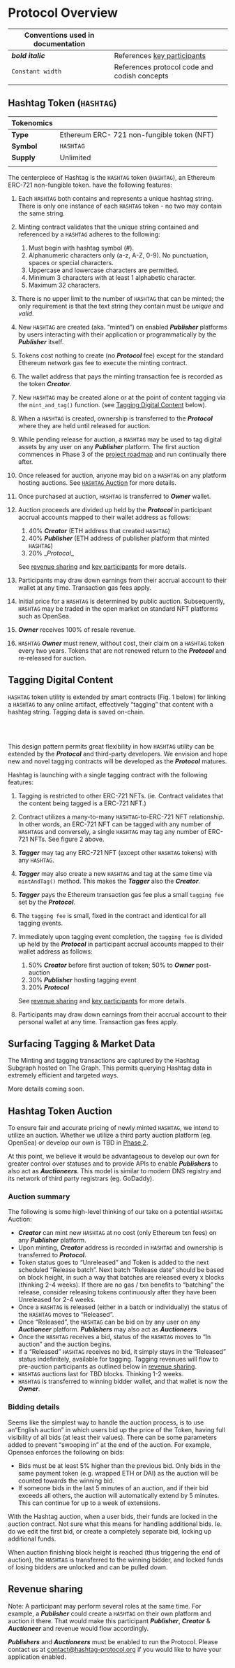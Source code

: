 # Protocol Overview

<!-- markdownlint-disable MD013 -->
| Conventions used in documentation |                                                         |
| -------------                     | -------------                                           |
| **_bold italic_**                 | References [key participants](/essentials/participants) |
| `Constant width`                  | References protocol code and codish concepts            |
|                                   |                                                         |

## Hashtag Token (`HASHTAG`)

| Tokenomics |                                              |
| -----------| -------------                                |
| **Type**   | Ethereum ERC- 721 non-fungible token (NFT)   |
| **Symbol** | `HASHTAG`                                      |
| **Supply** | Unlimited                                    |
|            |                                              |
<!-- markdownlint-enable -->

The centerpiece of Hashtag is the `HASHTAG` token (`HASHTAG`), an Ethereum
ERC-721 non-fungible token.  have the following features:

1. Each `HASHTAG` both contains and represents a unique hashtag string. There
   is only one instance of each `HASHTAG` token - no two may contain the same
   string.
2. Minting contract validates that the unique string contained and referenced by
   a `HASHTAG` adheres to the following:
    1. Must begin with hashtag symbol (#).
    2. Alphanumeric characters only (a-z, A-Z, 0-9). No punctuation, spaces or
       special characters.
    3. Uppercase and lowercase characters are permitted.
    4. Minimum 3 characters with at least 1 alphabetic character.
    5. Maximum 32 characters.
3. There is no upper limit to the number of `HASHTAG` that can be minted; the
   only requirement is that the text string they contain must be _unique_ and
   _valid_.
4. New `HASHTAG` are created (aka. “minted”) on enabled **_Publisher_**
   platforms by users interacting with their application or programmatically by
   the **_Publisher_** itself.
5. Tokens cost nothing to create (no **_Protocol_** fee) except for the standard
   Ethereum network gas fee to execute the minting contract.
6. The wallet address that pays the minting transaction fee is recorded as the
   token **_Creator_**.
7. New `HASHTAG` may be created alone or at the point of content tagging via the
   `mint_and_tag()` function. (see [Tagging Digital
   Content](#tagging-digital-content) below).
8. When a `HASHTAG` is created, ownership is transferred to the **_Protocol_**
   where they are held until released for auction.
9. While pending release for auction, a `HASHTAG` may be used to tag digital
   assets by any user on any **_Publisher_** platform. The first auction
   commences in Phase 3 of the [project roadmap](/essentials/roadmap) and run
   continually there after.
10. Once released for auction, anyone may bid on a `HASHTAG` on any platform
    hosting auctions. See [`HASHTAG` Auction](#hashtag-auction) for more
    details.
11. Once purchased at auction, `HASHTAG` is transferred to **_Owner_** wallet.
12. Auction proceeds are divided up held by the **_Protocol_** in participant
    accrual accounts mapped to their wallet address as follows:
    1. 40% **_Creator_** (ETH address that created `HASHTAG`)
    2. 40% **_Publisher_** (ETH address of publisher platform that minted
       `HASHTAG`)
    3. 20% **_**_Protocol_**_**

    See [revenue sharing](#revenue-sharing) and [key
    participants](/essentials/participants) for more details.
13. Participants may draw down earnings from their accrual account to their
    wallet at any time. Transaction gas fees apply.
14. Initial price for a `HASHTAG` is determined by public auction. Subsequently,
    `HASHTAG` may be traded in the open market on standard NFT platforms such as
    OpenSea.
15. **_Owner_** receives 100% of resale revenue.
16. `HASHTAG` **_Owner_** must renew, without cost, their claim on a `HASHTAG`
    token every two years. Tokens that are not renewed return to the
    **_Protocol_** and re-released for auction.

## Tagging Digital Content

`HASHTAG` token utility is extended by smart contracts (Fig. 1 below) for
linking a `HASHTAG` to any online artifact, effectively “tagging” that content
with a hashtag string. Tagging data is saved on-chain.

<!-- markdownlint-disable MD013 MD033 -->
<br /> <SchemaSlideshow /> <br />
<!-- markdownlint-enable -->

This design pattern permits great flexibility in how `HASHTAG` utility can be
extended by the **_Protocol_** and third-party developers. We envision and hope
new and novel tagging contracts will be developed as the **_Protocol_** matures.

Hashtag is launching with a single tagging contract with the following features:

1. Tagging is restricted to other ERC-721 NFTs. (ie. Contract validates that the
   content being tagged is a ERC-721 NFT.)
2. Contract utilizes a many-to-many `HASHTAG`-to-ERC-721 NFT relationship. In
   other words, an ERC-721 NFT can be tagged with any number of `HASHTAG`s and
   conversely, a single `HASHTAG` may tag any number of ERC-721 NFTs. See figure
   2 above.
3. **_Tagger_** may tag any ERC-721 NFT (except other `HASHTAG` tokens) with any
   `HASHTAG`.
4. **_Tagger_** may also create a new `HASHTAG` and tag at the same time via
   `mintAndTag()` method. This makes the **_Tagger_** also the **_Creator_**.
5. **_Tagger_** pays the Ethereum transaction gas fee plus a small `tagging fee`
   set by the **_Protocol_**.
6. The `tagging fee` is small, fixed in the contract and identical for all
   tagging events.
7. Immediately upon tagging event completion, the `tagging fee` is divided up
    held by the **_Protocol_** in participant accrual accounts mapped to their
    wallet address as follows:
    1. 50% **_Creator_** before first auction of token; 50% to **_Owner_**
       post-auction
    2. 30% **_Publisher_** hosting tagging event
    3. 20% **_Protocol_**

    See [revenue sharing](#revenue-sharing) and [key
    participants](/essentials/participants) for more details.

8. Participants may draw down earnings from their accrual account to their
   personal wallet at any time. Transaction gas fees apply.

## Surfacing Tagging & Market Data

The Minting and tagging transactions are captured by the Hashtag Subgraph hosted
on The Graph. This permits querying Hashtag data in extremely efficient and
targeted ways.

More details coming soon.

## Hashtag Token Auction

To ensure fair and accurate pricing of newly minted `HASHTAG`, we intend to
utilize an auction. Whether we utilize a third party auction platform (eg.
OpenSea) or develop our own is TBD in [Phase
2](/essentials/roadmap.html#phase-2-platform-promotion).

At this point, we believe it would be advantageous to develop our own for
greater control over statuses and to provide APIs to enable **_Publishers_** to
also act as **_Auctioneers_**. This model is similar to modern DNS registry and
its network of third party registrars (eg. GoDaddy).

### Auction summary

The following is some high-level thinking of our take on a potential `HASHTAG`
Auction:

* **_Creator_** can mint new `HASHTAG` at no cost (only Ethereum txn fees) on
    any **_Publisher_** platform.
* Upon minting, **_Creator_** address is recorded in `HASHTAG` and ownership is
    transferred to **_Protocol_**.
* Token status goes to “Unreleased” and Token is added to the next scheduled
    “Release batch”. Next batch “Release date” should be based on block height,
    in such a way that batches are released every x blocks (thinking 2-4 weeks).
    If there are no gas / txn benefits to “batching” the release, consider
    releasing tokens continuously after they have been Unreleased for 2-4 weeks.
* Once a `HASHTAG` is released (either in a batch or individually) the status of
    the `HASHTAG` moves to “Released”.
* Once “Released”, the `HASHTAG` can be bid on by any user on any
    **_Auctioneer_** platform. **_Publishers_** may also act as **_Auctioneers_**.
* Once the `HASHTAG` receives a bid, status of the `HASHTAG` moves to “In
    auction” and the auction begins.
* If a “Released” `HASHTAG` receives no bid, it simply stays in the “Released”
    status indefinitely, available for tagging. Tagging revenues will flow to
    pre-auction participants as outlined below in [revenue sharing](#revenue-sharing).
* `HASHTAG` auctions last for TBD blocks. Thinking 1-2 weeks.
* `HASHTAG` is transferred to winning bidder wallet, and that wallet is now the
  **_Owner_**.

### Bidding details

Seems like the simplest way to handle the auction process, is to use an“English
auction” in which users bid up the price of the Token, having full visibility of
all bids (at least their values). There can be some parameters added to prevent
“swooping in” at the end of the auction. For example, Opensea enforces the
following on bids:

* Bids must be at least 5% higher than the previous bid. Only bids in the same
    payment token (e.g. wrapped ETH or DAI) as the auction will be counted
    towards the winning bid.
* If someone bids in the last 5 minutes of an auction, and if their bid exceeds
    all others, the auction will automatically extend by 5 minutes. This can
    continue for up to a week of extensions.

With the Hashtag auction, when a user bids, their funds are locked in the
auction contract. Not sure what this means for handling additional bids. Ie. do
we edit the first bid, or create a completely separate bid, locking up
additional funds.

When auction finishing block height is reached (thus triggering the end of
auction), the `HASHTAG` is transferred to the winning bidder, and locked funds
of losing bidders are unlocked and can be pulled down.

## Revenue sharing
<!-- markdownlint-disable MD013 MD033 -->
<RevenueModel />
<!-- markdownlint-enable -->

Note: A participant may perform several roles at the same time. For example, a
**_Publisher_** could create a `HASHTAG` on their own platform and auction it
there. That would make this participant **_Publisher_**, **_Creator_** &
**_Auctioneer_** and revenue would flow accordingly.

**_Publishers_** and **_Auctioneers_** must be enabled to run the Protocol.
Please contact us at
[contact@hashtag-protocol.org](mailto:contact@hashtag-protocol.org) if you would
like to have your application enabled.

